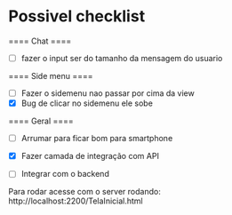 # Possivel checklist

==== Chat ====
- [ ] fazer o input ser do tamanho da mensagem do usuario

==== Side menu ====
- [ ] Fazer o sidemenu nao passar por cima da view
- [x] Bug de clicar no sidemenu ele sobe

==== Geral ====
- [ ] Arrumar para ficar bom para smartphone
- [x] Fazer camada de integração com API
- [ ] Integrar com o backend


Para rodar acesse com o server rodando:
http://localhost:2200/TelaInicial.html
